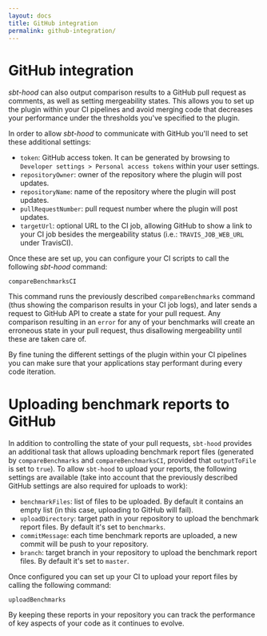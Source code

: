 ```yaml
---
layout: docs
title: GitHub integration
permalink: github-integration/
---
```


# GitHub integration

*sbt-hood* can also output comparison results to a GitHub pull request as comments, as well as
setting mergeability states. This allows you to set up the plugin within your CI pipelines and avoid
merging code that decreases your performance under the thresholds you've specified to the plugin.

In order to allow *sbt-hood* to communicate with GitHub you'll need to set these additional settings:

* `token`: GitHub access token. It can be generated by browsing to `Developer settings > Personal access tokens` within your user settings.
* `repositoryOwner`: owner of the repository where the plugin will post updates.
* `repositoryName`: name of the repository where the plugin will post updates.
* `pullRequestNumber`: pull request number where the plugin will post updates.
* `targetUrl`: optional URL to the CI job, allowing GitHub to show a link to your CI job besides the mergeability status (i.e.: `TRAVIS_JOB_WEB_URL` under TravisCI).

Once these are set up, you can configure your CI scripts to call the following *sbt-hood* command:

```
compareBenchmarksCI
```

This command runs the previously described `compareBenchmarks` command (thus showing the comparison
results in your CI job logs), and later sends a request to GitHub API to create a state for your
pull request. Any comparison resulting in an `error` for any of your benchmarks will create an
erroneous state in your pull request, thus disallowing mergeability until these are taken care of.

By fine tuning the different settings of the plugin within your CI pipelines you can make sure that
your applications stay performant during every code iteration.

# Uploading benchmark reports to GitHub

In addition to controlling the state of your pull requests, `sbt-hood` provides an additional task
that allows uploading benchmark report files (generated by `compareBenchmarks` and 
`compareBenchmarksCI`, provided that `outputToFile` is set to `true`). To allow `sbt-hood` to upload
your reports, the following settings are available (take into account that the previously described 
GitHub settings are also required for uploads to work):

* `benchmarkFiles`: list of files to be uploaded. By default it contains an empty list (in this case, uploading to GitHub will fail).
* `uploadDirectory`: target path in your repository to upload the benchmark report files. By default it's set to `benchmarks`.
* `commitMessage`: each time benchmark reports are uploaded, a new commit will be push to your repository. 
* `branch`: target branch in your repository to upload the benchmark report files. By default it's set to `master`.

Once configured you can set up your CI to upload your report files by calling the following command:

```
uploadBenchmarks
```

By keeping these reports in your repository you can track the performance of key aspects of your code as it continues to evolve.